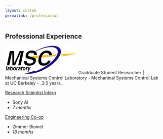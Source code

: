 ```yaml
---
layout: custom
permalink: /professional
---
```

## Professional Experience
<img src="msc.jpg"/>
Gradduate Student Researcher | Mechanical Systems Control Laboratory
- Mechanical Systems Control Lab at UC Berkeley
- _3.5 years_

[Research Scientist Intern](./professional/sony.html)
- Sony AI
- _7 months_

[Engineering Co-op](./professional/zimmerbiomet.html)
- Zimmer Biomet
- _18 months_
